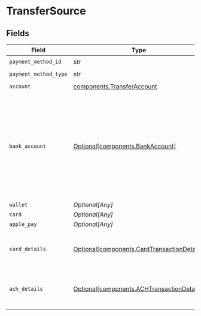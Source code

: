 # TransferSource


## Fields

| Field                                                                                                                                                                                                                                                                                                                                                                                                                          | Type                                                                                                                                                                                                                                                                                                                                                                                                                           | Required                                                                                                                                                                                                                                                                                                                                                                                                                       | Description                                                                                                                                                                                                                                                                                                                                                                                                                    | Example                                                                                                                                                                                                                                                                                                                                                                                                                        |
| ------------------------------------------------------------------------------------------------------------------------------------------------------------------------------------------------------------------------------------------------------------------------------------------------------------------------------------------------------------------------------------------------------------------------------ | ------------------------------------------------------------------------------------------------------------------------------------------------------------------------------------------------------------------------------------------------------------------------------------------------------------------------------------------------------------------------------------------------------------------------------ | ------------------------------------------------------------------------------------------------------------------------------------------------------------------------------------------------------------------------------------------------------------------------------------------------------------------------------------------------------------------------------------------------------------------------------ | ------------------------------------------------------------------------------------------------------------------------------------------------------------------------------------------------------------------------------------------------------------------------------------------------------------------------------------------------------------------------------------------------------------------------------ | ------------------------------------------------------------------------------------------------------------------------------------------------------------------------------------------------------------------------------------------------------------------------------------------------------------------------------------------------------------------------------------------------------------------------------ |
| `payment_method_id`                                                                                                                                                                                                                                                                                                                                                                                                            | *str*                                                                                                                                                                                                                                                                                                                                                                                                                          | :heavy_check_mark:                                                                                                                                                                                                                                                                                                                                                                                                             | N/A                                                                                                                                                                                                                                                                                                                                                                                                                            |                                                                                                                                                                                                                                                                                                                                                                                                                                |
| `payment_method_type`                                                                                                                                                                                                                                                                                                                                                                                                          | *str*                                                                                                                                                                                                                                                                                                                                                                                                                          | :heavy_check_mark:                                                                                                                                                                                                                                                                                                                                                                                                             | N/A                                                                                                                                                                                                                                                                                                                                                                                                                            |                                                                                                                                                                                                                                                                                                                                                                                                                                |
| `account`                                                                                                                                                                                                                                                                                                                                                                                                                      | [components.TransferAccount](../../models/components/transferaccount.md)                                                                                                                                                                                                                                                                                                                                                       | :heavy_check_mark:                                                                                                                                                                                                                                                                                                                                                                                                             | N/A                                                                                                                                                                                                                                                                                                                                                                                                                            |                                                                                                                                                                                                                                                                                                                                                                                                                                |
| `bank_account`                                                                                                                                                                                                                                                                                                                                                                                                                 | [Optional[components.BankAccount]](../../models/components/bankaccount.md)                                                                                                                                                                                                                                                                                                                                                     | :heavy_minus_sign:                                                                                                                                                                                                                                                                                                                                                                                                             | Describes a bank account linked to a Moov account.                                                                                                                                                                                                                                                                                                                                                                             | {<br/>"bankAccountID": "833fa3ef-14d3-4c97-ba45-6af66f739832",<br/>"fingerprint": "dd4cbfe5fbaf47b392770b5b595bec604fd99394749b7d017153e2b9cfbea40e",<br/>"status": "new",<br/>"holderName": "John Doe",<br/>"holderType": "individual",<br/>"bankName": "Gringotts Bank",<br/>"bankAccountType": "checking",<br/>"routingNumber": "123456780",<br/>"lastFourAccountNumber": "6789",<br/>"updatedOn": "2024-11-26T22:37:06Z",<br/>"statusReason": "bank-account-created"<br/>} |
| `wallet`                                                                                                                                                                                                                                                                                                                                                                                                                       | *Optional[Any]*                                                                                                                                                                                                                                                                                                                                                                                                                | :heavy_minus_sign:                                                                                                                                                                                                                                                                                                                                                                                                             | N/A                                                                                                                                                                                                                                                                                                                                                                                                                            |                                                                                                                                                                                                                                                                                                                                                                                                                                |
| `card`                                                                                                                                                                                                                                                                                                                                                                                                                         | *Optional[Any]*                                                                                                                                                                                                                                                                                                                                                                                                                | :heavy_minus_sign:                                                                                                                                                                                                                                                                                                                                                                                                             | N/A                                                                                                                                                                                                                                                                                                                                                                                                                            |                                                                                                                                                                                                                                                                                                                                                                                                                                |
| `apple_pay`                                                                                                                                                                                                                                                                                                                                                                                                                    | *Optional[Any]*                                                                                                                                                                                                                                                                                                                                                                                                                | :heavy_minus_sign:                                                                                                                                                                                                                                                                                                                                                                                                             | N/A                                                                                                                                                                                                                                                                                                                                                                                                                            |                                                                                                                                                                                                                                                                                                                                                                                                                                |
| `card_details`                                                                                                                                                                                                                                                                                                                                                                                                                 | [Optional[components.CardTransactionDetails]](../../models/components/cardtransactiondetails.md)                                                                                                                                                                                                                                                                                                                               | :heavy_minus_sign:                                                                                                                                                                                                                                                                                                                                                                                                             | Card-specific details about the transaction.                                                                                                                                                                                                                                                                                                                                                                                   |                                                                                                                                                                                                                                                                                                                                                                                                                                |
| `ach_details`                                                                                                                                                                                                                                                                                                                                                                                                                  | [Optional[components.ACHTransactionDetails]](../../models/components/achtransactiondetails.md)                                                                                                                                                                                                                                                                                                                                 | :heavy_minus_sign:                                                                                                                                                                                                                                                                                                                                                                                                             | ACH specific details about the transaction.                                                                                                                                                                                                                                                                                                                                                                                    |                                                                                                                                                                                                                                                                                                                                                                                                                                |